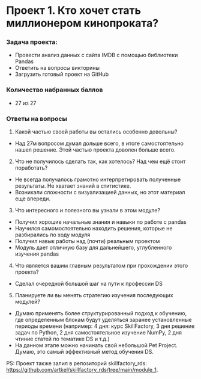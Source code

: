 # Проект 1. Кто хочет стать миллионером кинопроката?

### Задача проекта:
* Провести анализ данных с сайта IMDB с помощью библиотеки Pandas
* Ответить на вопросы викторины
* Загрузить готовый проект на GitHub

### Количество набранных баллов 
* 27 из 27

### Ответы на вопросы

1. Какой частью своей работы вы остались особенно довольны?
* Над 27м вопросом думал дольше всего, в итоге самостоятельно нашел решение. Этой частью проекта доволен больше всего.

2. Что не получилось сделать так, как хотелось? Над чем ещё стоит поработать?
* Не всегда получалось грамотно интерпретировать полученные результаты. Не хватает знаний в ститистике.
* Возникали сложности с визуализацией данных, но этот материал еще впереди.

3. Что интересного и полезного вы узнали в этом модуле?
* Получил хорошие начальные знания и навыки по работе с pandas
* Научился самомостоятельно находить решения, которые не разбирались по ходу модуля
* Получил навык работы над (почти) реальным проектом
* Модуль дает отличную базу для дальнейшего, углубленного изучения pandas 

4. Что является вашим главным результатом при прохождении этого проекта?
* Сделал очередной большой шаг на пути к профессии DS

5. Планируете ли вы менять стратегию изучения последующих модулей?
* Думаю применять более структурированный подход к обучению, где определенным блокам будут уделяться заранее установленные периоды времени (например: 4 дня: курс SkillFactory, 3 дня решение задач по Python, 2 дня самостоятельное изучение NumPy, 2 дня чтиние статей по тематике DS и т.д.)
* На данном этапе можно начинать свой небольшой Pet Project. Думаю, это самый эффективный метод обучения DS.

PS: Проект также залил в репозиторий skillfactory_rds: https://github.com/artkel/skillfactory_rds/tree/main/module_1. 
